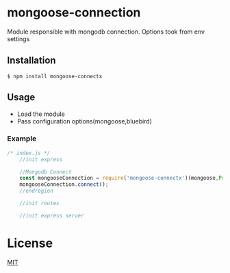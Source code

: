 # mongoose-connection
Module responsible with mongodb connection. Options took from env settings

## Installation

`$ npm install mongoose-connectx`

## Usage

- Load the module
- Pass configuration options(mongoose,bluebird)


### Example

```js
/* index.js */
    //init express

    //Mongodb Connect
    const mongooseConnection = require('mongoose-connectx')(mongoose,Promise);
    mongooseConnection.connect();
    //endregion

    //init routes

    //init express server
```

# License

[MIT](LICENSE)



